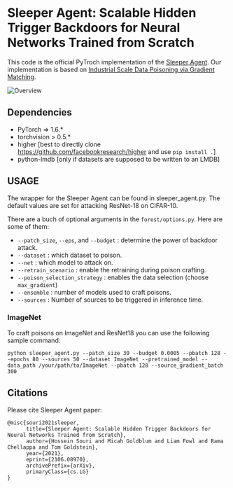 # Sleeper Agent: Scalable Hidden Trigger Backdoors for Neural Networks Trained from Scratch

This code is the official PyTroch implementation of the [Sleeper Agent](https://arxiv.org/abs/2106.08970). Our implementation is based on [Industrial Scale Data Poisoning via Gradient Matching](https://github.com/JonasGeiping/poisoning-gradient-matching).

![Overview](pipeline.png)


## Dependencies

- PyTorch => 1.6.*
- torchvision > 0.5.*
- higher [best to directly clone https://github.com/facebookresearch/higher and use ```pip install .```]
- python-lmdb [only if datasets are supposed to be written to an LMDB]




## USAGE

The wrapper for the Sleeper Agent can be found in sleeper_agent.py. The default values are set for attacking ResNet-18 on CIFAR-10.

There are a buch of optional arguments in the ```forest/options.py```. Here are some of them:

- ```--patch_size```, ```--eps```, and ```--budget``` : determine the power of backdoor attack.
- ```--dataset``` : which dataset to poison.
- ```--net``` : which model to attack on.
- ```--retrain_scenario``` : enable the retraining during poison crafting.
- ```--poison_selection_strategy``` : enables the data selection (choose ```max_gradient```)
- ```--ensemble``` : number of models used to craft poisons.
- ```--sources``` : Number of sources to be triggered in inference time.

### ImageNet 

To craft poisons on ImageNet and ResNet18 you can use the following sample command:

```shell
python sleeper_agent.py --patch_size 30 --budget 0.0005 --pbatch 128 --epochs 80 --sources 50 --dataset ImageNet --pretrained_model --data_path /your/path/to/ImageNet --pbatch 128 --source_gradient_batch 300
```



## Citations


Please cite Sleeper Agent paper:


```
@misc{souri2021sleeper,
      title={Sleeper Agent: Scalable Hidden Trigger Backdoors for Neural Networks Trained from Scratch}, 
      author={Hossein Souri and Micah Goldblum and Liam Fowl and Rama Chellappa and Tom Goldstein},
      year={2021},
      eprint={2106.08970},
      archivePrefix={arXiv},
      primaryClass={cs.LG}
}
```

